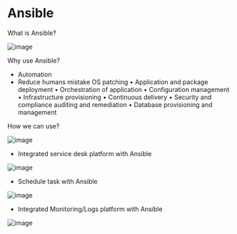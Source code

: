 # Ansible



What is Ansible?


![image](https://user-images.githubusercontent.com/25337881/196844455-0b36d895-5be2-4e10-9199-8fcfe9bb7d1d.png)



Why use Ansible?

- Automation
- Reduce humans mistake
OS patching
• Application and package deployment
• Orchestration of application
• Configuration management
• Infrastructure provisioning
• Continuous delivery
• Security and compliance auditing and remediation
• Database provisioning and management

How we can use?

![image](https://user-images.githubusercontent.com/25337881/196845078-1a93e4e1-f8b7-4360-98fd-5a534598ba20.png)




- Integrated service desk platform with Ansible

![image](https://user-images.githubusercontent.com/25337881/196847157-a39de5d2-d380-454d-8646-2f51038f3dab.png)


- Schedule task with Ansible

![image](https://user-images.githubusercontent.com/25337881/196847219-b990f4f7-67a2-4de3-90e7-e5e33c3d173c.png)


- Integrated Monitoring/Logs platform with Ansible

![image](https://user-images.githubusercontent.com/25337881/196847275-254ae82e-fd82-4b10-b5e3-1cc00c950a0e.png)



